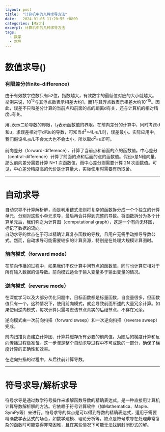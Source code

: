 ```yaml
---
layout: post
title:  "计算机中的几种求导方法"
date:   2024-01-05 11:20:55 +0800
categories: [Math]
excerpt: 计算机中的几种求导方法
tags:
  - 数学
  - 求导
---
```


# 数值求导()
### 有限差分(finite-difference)
由于有效数字位数只有52位，指数越大，有效数字的最低位对应的大小就越大。举例来说，10<sup>15</sup>与其浮点数表示相差大约1，而1与其浮点数表示相差大约10<sup>-15</sup>。因此，误差不只和差分计算的当前点和前面的点的距离d有关，还与计算机的相对精度`u`有关。

用`L`表示二阶导数的界限，L<sub>f</sub>表示函数值的界限。在前向差分的计算中，同时考虑d和u，求误差相对于d和u的导数，可知当d<sup>2</sup>=4L<sub>f</sub>u/L时，误差最小。实际应用中，我们假设4L<sub>f</sub>u/L不会太大也不会太小，所以取d<sup>2</sup>=u即可。

前向差分（forward-difference），计算了当前点和前面的点的函数值。中心差分（central-difference）计算了前面的点和后面的点的函数值。假设x是N维向量，那么前向差分需要计算 N+1 次函数值，而中心差分则需要计算 2N 次函数值。可见，中心差分精度高的代价是计算量大，实际使用时需要有所取舍。

---

# 自动求导
自动求导不计算解析解，而是利用链式法则将复杂的函数拆分成一个个独立的计算单元，分别对这些小单元求导，最后再合并得到完整的导数。将函数拆分为多个计算单元后，我们称之为计算图（computational graph），这是一个有向无环图，标记了数据的流向。  
自动求导的优点在于可以精确计算复杂函数的导数，且用户无需手动推导导数公式。然而，自动求导可能需要较多的计算资源，特别是在处理大规模计算图时。
### 前向模式（forward mode）
在前向传播的过程中，如果我们不仅计算中间节点的函数值，同时也计算它相对于所有输入数据的偏导数。前向模式适合于输入变量多于输出变量的情况。
### 逆向模式（reverse mode）
在深度学习以及大部分优化问题中，目标函数都是标量函数，自变量很多，但函数值只有一个。这种情况下，使用前向模式，就会导致前面所述的大量冗余计算。如果使用逆向模式，每次计算只需考虑该节点真实的后继节点，不存在冗余。

逆向模式由一次前向扫描（forward sweep）和一次逆向扫描（reverse sweep）完成。

前向扫描负责建立计算图、计算并缓存所有必要的前向值，为随后的梯度计算和反向传播过程做准备。这一步骤是整个自动求导过程中不可或缺的一部分，确保了梯度计算的正确性和效率。

在逆向扫描的过程中，从后往前计算导数。


---

# 符号求导/解析求导
符号求导是通过数学符号操作来求解函数导数的精确表达式，是一种直接用计算机计算导数解析解的方法。它依赖于符号计算软件（如Mathematica、Maple、SymPy等）来进行。符号求导的优点是可以得到导数的精确表达式，适用于需要精确数学表达式的场合，如数学建模、理论分析等。缺点是符号求导在处理非常复杂的函数时可能变得非常困难，且在某些情况下可能无法找到封闭形式的解。

